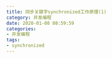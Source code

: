 ```yaml
---
title: 同步关键字synchronized工作原理(1)
category: 并发编程
date: 2020-01-08 08:59:59
categories: 
- 并发编程
tags: 
- synchronized
---
```


